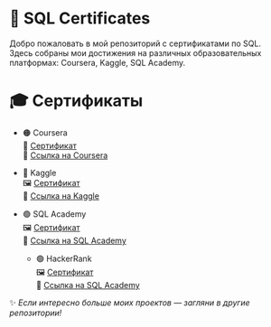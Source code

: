 # 📜 SQL Certificates

Добро пожаловать в мой репозиторий с сертификатами по SQL.  
Здесь собраны мои достижения на различных образовательных платформах: Coursera, Kaggle, SQL Academy.



# 🎓 Сертификаты

- 🟠 Coursera  
  📄 [Сертификат](./Coursera%20Сертификат.pdf)  
  🔗 [Ссылка на Coursera](https://www.coursera.org/api/certificate.v1/pdf/VEFF402SYTMY)

- 🔵 Kaggle  
  🖼️ [Сертификат](./kaggle%20сертификат.png)  
  🔗 [Ссылка на Kaggle](https://www.kaggle.com/learn/certification/arysakhmet/intro-to-sql)

- 🟢 SQL Academy  
  🖼️ [Сертификат](./sql%20academy%20сертификат.png)  
  🔗 [Ссылка на SQL Academy](https://sql-academy.org/ru/certificates)

   - 🟢 HackerRank  
  🖼️ [Сертификат](./sql%20academy%20сертификат.png)  
  🔗 [Ссылка на SQL Academy](https://sql-academy.org/ru/certificates)




✨ *Если интересно больше моих проектов — загляни в другие репозитории!*
